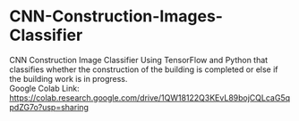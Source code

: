 # CNN-Construction-Images-Classifier
CNN Construction Image Classifier Using TensorFlow and Python that classifies whether the construction of the building is completed or else if the building work is in progress.  
Google Colab Link: https://colab.research.google.com/drive/1QW18122Q3KEvL89bojCQLcaG5qpdZG7o?usp=sharing
